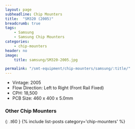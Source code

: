 ```yaml
---
layout: page
subheadline: Chip Mounters
title:  "SM320 (2005)"
breadcrumb: true
tags:
    - Samsung
    - Samsung Chip Mounters
categories:
    - chip-mounters
header: no
image:
    title: samsung/SM320-2005.jpg

permalink: "/smt-equipment/chip-mounters/samsung/:title/"
---
```


- Vintage: 2005
- Flow Direction: Left to Right (Front Rail Fixed)
- CPH: 18,500
- PCB Size: 460 x 400 x 5.0mm

### Other Chip Mounters ###
{: .t60 }
{% include list-posts category='chip-mounters' %}
